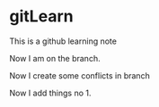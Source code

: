 # gitLearn

This is a github learning note

Now I am on the branch.

Now I create some conflicts in branch


Now I add things no 1.




